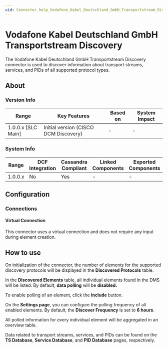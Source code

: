 ```yaml
---
uid: Connector_help_Vodafone_Kabel_Deutschland_GmbH_Transportstream_Discovery
---
```


# Vodafone Kabel Deutschland GmbH Transportstream Discovery

The Vodafone Kabel Deutschland GmbH Transportstream Discovery connector is used to discover information about transport streams, services, and PIDs of all supported protocol types.

## About

### Version Info

| **Range**            | **Key Features**                      | **Based on** | **System Impact** |
|----------------------|---------------------------------------|--------------|-------------------|
| 1.0.0.x \[SLC Main\] | Initial version (CISCO DCM Discovery) | \-           | \-                |

### System Info

| **Range** | **DCF Integration** | **Cassandra Compliant** | **Linked Components** | **Exported Components** |
|-----------|---------------------|-------------------------|-----------------------|-------------------------|
| 1.0.0.x   | No                  | Yes                     | \-                    | \-                      |

## Configuration

### Connections

#### Virtual Connection

This connector uses a virtual connection and does not require any input during element creation.

## How to use

On initialization of the connector, the number of elements for the supported discovery protocols will be displayed in the **Discovered Protocols** table.

In the **Discovered Elements** table, all individual elements found in the DMS will be listed. By default, **data polling** will be **disabled.**

To enable polling of an element, click the **Include** button.

On the **Settings page**, you can configure the polling frequency of all enabled elements. By default, the **Discover Frequency** is set to **6 hours**.

All polled information for every individual element will be aggregated in an overview table.

Data related to transport streams, services, and PIDs can be found on the **TS Database**, **Service Database**, and **PID Database** pages, respectively.
